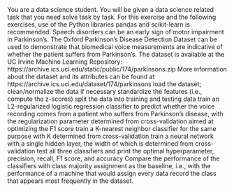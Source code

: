 <instructions>
You are a data science student. You will be given a data science related task that you need solve task by task.
</instructions>
<title> Parkinson’s disease detection</title>
<introduction> 
For this exercise and the following exercises, use of the Python libraries pandas and scikit-learn is recommended.
Speech disorders can be an early sign of motor impairment in Parkinson’s. The Oxford Parkinson’s Disease Detection Dataset can be used to demonstrate that biomedical voice measurements are indicative of whether the patient suffers from Parkinson’s. The dataset is available at the UC Irvine Machine Learning Repository: https://archive.ics.uci.edu/static/public/174/parkinsons.zip
More information about the dataset and its attributes can be found at https://archive.ics.uci.edu/dataset/174/parkinsons
</introduction>
<task 1> load the dataset; clean/normalize the data if necessary </taks 1>
<task 2> standardize the features (i.e., compute the z-scores) </task 2>
<task 3> split the data into training and testing data </task 3>
<task 4> train an L2-regularized logistic regression classifier to predict whether the voice recording comes from a patient who suffers from Parkinson’s disease, with the regularization parameter determined from cross-validation aimed at optimizing the F1 score </task 4>
<task 5> train a K-nearest neighbor classifier for the same purpose with K determined from cross-validation </task 5>
<task 6> train a neural network with a single hidden layer, the width of which is determined from cross-validation </task 6>
<task 7> test all three classifiers and print the optimal hyperparameter, precision, recall, F1 score, and accuracy </task 7>
<task 8> Compare the performance of the classifiers with class majority assignment as the baseline, i.e., with the performance of a machine that would assign every data record the class that appears most frequently in the dataset. </task 8>